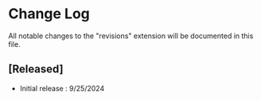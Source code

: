 # Change Log

All notable changes to the "revisions" extension will be documented in this file.


## [Released]

- Initial release : 9/25/2024
